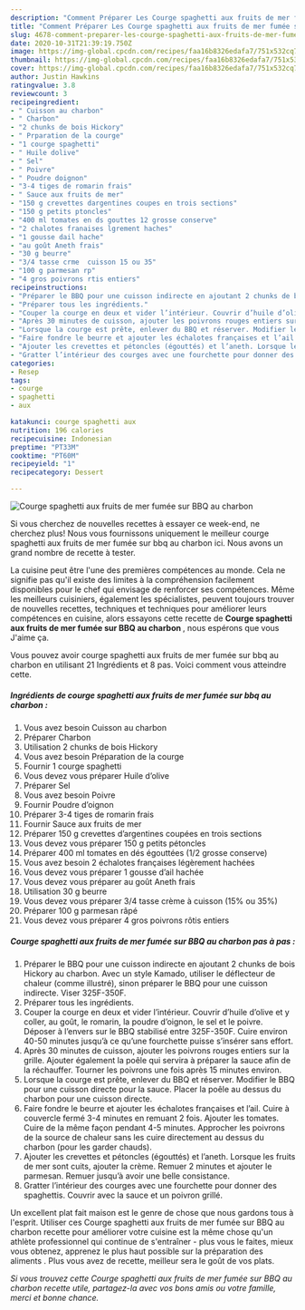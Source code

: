 ```yaml
---
description: "Comment Préparer Les Courge spaghetti aux fruits de mer fumée sur BBQ au charbon"
title: "Comment Préparer Les Courge spaghetti aux fruits de mer fumée sur BBQ au charbon"
slug: 4678-comment-preparer-les-courge-spaghetti-aux-fruits-de-mer-fumee-sur-bbq-au-charbon
date: 2020-10-31T21:39:19.750Z
image: https://img-global.cpcdn.com/recipes/faa16b8326edafa7/751x532cq70/courge-spaghetti-aux-fruits-de-mer-fumee-sur-bbq-au-charbon-photo-principale-de-la-recette.jpg
thumbnail: https://img-global.cpcdn.com/recipes/faa16b8326edafa7/751x532cq70/courge-spaghetti-aux-fruits-de-mer-fumee-sur-bbq-au-charbon-photo-principale-de-la-recette.jpg
cover: https://img-global.cpcdn.com/recipes/faa16b8326edafa7/751x532cq70/courge-spaghetti-aux-fruits-de-mer-fumee-sur-bbq-au-charbon-photo-principale-de-la-recette.jpg
author: Justin Hawkins
ratingvalue: 3.8
reviewcount: 3
recipeingredient:
- " Cuisson au charbon"
- " Charbon"
- "2 chunks de bois Hickory"
- " Prparation de la courge"
- "1 courge spaghetti"
- " Huile dolive"
- " Sel"
- " Poivre"
- " Poudre doignon"
- "3-4 tiges de romarin frais"
- " Sauce aux fruits de mer"
- "150 g crevettes dargentines coupes en trois sections"
- "150 g petits ptoncles"
- "400 ml tomates en ds gouttes 12 grosse conserve"
- "2 chalotes franaises lgrement haches"
- "1 gousse dail hache"
- "au goût Aneth frais"
- "30 g beurre"
- "3/4 tasse crme  cuisson 15 ou 35"
- "100 g parmesan rp"
- "4 gros poivrons rtis entiers"
recipeinstructions:
- "Préparer le BBQ pour une cuisson indirecte en ajoutant 2 chunks de bois Hickory au charbon. Avec un style Kamado, utiliser le déflecteur de chaleur (comme illustré), sinon préparer le BBQ pour une cuisson indirecte. Viser 325F-350F."
- "Préparer tous les ingrédients."
- "Couper la courge en deux et vider l’intérieur. Couvrir d’huile d’olive et y coller, au goût, le romarin, la poudre d’oignon, le sel et le poivre. Déposer à l’envers sur le BBQ stabilisé entre 325F-350F. Cuire environ 40-50 minutes jusqu’à ce qu’une fourchette puisse s’insérer sans effort."
- "Après 30 minutes de cuisson, ajouter les poivrons rouges entiers sur la grille. Ajouter également la poêle qui servira à préparer la sauce afin de la réchauffer. Tourner les poivrons une fois après 15 minutes environ."
- "Lorsque la courge est prête, enlever du BBQ et réserver. Modifier le BBQ pour une cuisson directe pour la sauce. Placer la poêle au dessus du charbon pour une cuisson directe."
- "Faire fondre le beurre et ajouter les échalotes françaises et l’ail. Cuire à couvercle fermé 3-4 minutes en remuant 2 fois. Ajouter les tomates. Cuire de la même façon pendant 4-5 minutes. Approcher les poivrons de la source de chaleur sans les cuire directement au dessus du charbon (pour les garder chauds)."
- "Ajouter les crevettes et pétoncles (égouttés) et l’aneth. Lorsque les fruits de mer sont cuits, ajouter la crème. Remuer 2 minutes et ajouter le parmesan. Remuer jusqu’à avoir une belle consistance."
- "Gratter l’intérieur des courges avec une fourchette pour donner des spaghettis. Couvrir avec la sauce et un poivron grillé."
categories:
- Resep
tags:
- courge
- spaghetti
- aux

katakunci: courge spaghetti aux 
nutrition: 196 calories
recipecuisine: Indonesian
preptime: "PT33M"
cooktime: "PT60M"
recipeyield: "1"
recipecategory: Dessert

---
```



![Courge spaghetti aux fruits de mer fumée sur BBQ au charbon](https://img-global.cpcdn.com/recipes/faa16b8326edafa7/751x532cq70/courge-spaghetti-aux-fruits-de-mer-fumee-sur-bbq-au-charbon-photo-principale-de-la-recette.jpg)

Si vous cherchez de nouvelles recettes à essayer ce week-end, ne cherchez plus! Nous vous fournissons uniquement le meilleur courge spaghetti aux fruits de mer fumée sur bbq au charbon ici. Nous avons un grand nombre de recette à tester.

La cuisine peut être l'une des premières compétences au monde. Cela ne signifie pas qu'il existe des limites à la compréhension facilement disponibles pour le chef qui envisage de renforcer ses compétences. Même les meilleurs cuisiniers, également les spécialistes, peuvent toujours trouver de nouvelles recettes, techniques et techniques pour améliorer leurs compétences en cuisine, alors essayons cette recette de <strong> Courge spaghetti aux fruits de mer fumée sur BBQ au charbon </strong>, nous espérons que vous J'aime ça.

<!--inarticleads1-->

Vous pouvez avoir courge spaghetti aux fruits de mer fumée sur bbq au charbon en utilisant 21 Ingrédients et 8 pas. Voici comment vous atteindre cette.

##### Ingrédients de courge spaghetti aux fruits de mer fumée sur bbq au charbon :

1. Vous avez besoin  Cuisson au charbon
1. Préparer  Charbon
1. Utilisation 2 chunks de bois Hickory
1. Vous avez besoin  Préparation de la courge
1. Fournir 1 courge spaghetti
1. Vous devez vous préparer  Huile d’olive
1. Préparer  Sel
1. Vous avez besoin  Poivre
1. Fournir  Poudre d’oignon
1. Préparer 3-4 tiges de romarin frais
1. Fournir  Sauce aux fruits de mer
1. Préparer 150 g crevettes d’argentines coupées en trois sections
1. Vous devez vous préparer 150 g petits pétoncles
1. Préparer 400 ml tomates en dés égouttées (1/2 grosse conserve)
1. Vous avez besoin 2 échalotes françaises légèrement hachées
1. Vous devez vous préparer 1 gousse d’ail hachée
1. Vous devez vous préparer au goût Aneth frais
1. Utilisation 30 g beurre
1. Vous devez vous préparer 3/4 tasse crème à cuisson (15% ou 35%)
1. Préparer 100 g parmesan râpé
1. Vous devez vous préparer 4 gros poivrons rôtis entiers




<!--inarticleads2-->

##### Courge spaghetti aux fruits de mer fumée sur BBQ au charbon pas à pas :

1. Préparer le BBQ pour une cuisson indirecte en ajoutant 2 chunks de bois Hickory au charbon. Avec un style Kamado, utiliser le déflecteur de chaleur (comme illustré), sinon préparer le BBQ pour une cuisson indirecte. Viser 325F-350F.
1. Préparer tous les ingrédients.
1. Couper la courge en deux et vider l’intérieur. Couvrir d’huile d’olive et y coller, au goût, le romarin, la poudre d’oignon, le sel et le poivre. Déposer à l’envers sur le BBQ stabilisé entre 325F-350F. Cuire environ 40-50 minutes jusqu’à ce qu’une fourchette puisse s’insérer sans effort.
1. Après 30 minutes de cuisson, ajouter les poivrons rouges entiers sur la grille. Ajouter également la poêle qui servira à préparer la sauce afin de la réchauffer. Tourner les poivrons une fois après 15 minutes environ.
1. Lorsque la courge est prête, enlever du BBQ et réserver. Modifier le BBQ pour une cuisson directe pour la sauce. Placer la poêle au dessus du charbon pour une cuisson directe.
1. Faire fondre le beurre et ajouter les échalotes françaises et l’ail. Cuire à couvercle fermé 3-4 minutes en remuant 2 fois. Ajouter les tomates. Cuire de la même façon pendant 4-5 minutes. Approcher les poivrons de la source de chaleur sans les cuire directement au dessus du charbon (pour les garder chauds).
1. Ajouter les crevettes et pétoncles (égouttés) et l’aneth. Lorsque les fruits de mer sont cuits, ajouter la crème. Remuer 2 minutes et ajouter le parmesan. Remuer jusqu’à avoir une belle consistance.
1. Gratter l’intérieur des courges avec une fourchette pour donner des spaghettis. Couvrir avec la sauce et un poivron grillé.




<!--inarticleads1-->

<p>
Un excellent plat fait maison est le genre de chose que nous gardons tous à l'esprit. Utiliser ces Courge spaghetti aux fruits de mer fumée sur BBQ au charbon recette pour améliorer votre cuisine est la même chose qu'un athlète professionnel qui continue de s'entraîner - plus vous le faites, mieux vous obtenez, apprenez le plus haut possible sur la préparation des aliments . Plus vous avez de recette, meilleur sera le goût de vos plats.
</p>

<p>
<i>Si vous trouvez cette Courge spaghetti aux fruits de mer fumée sur BBQ au charbon recette utile, partagez-la avec vos bons amis ou votre famille, merci et bonne chance.</i>
</p>
